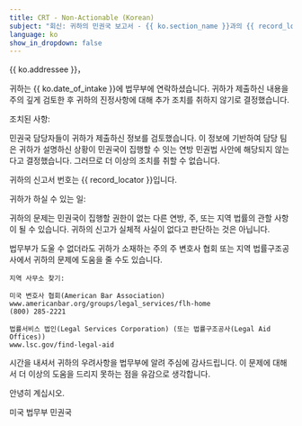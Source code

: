 ```yaml
---
title: CRT - Non-Actionable (Korean)
subject: "회신: 귀하의 민권국 보고서 - {{ ko.section_name }}과의 {{ record_locator }}"
language: ko
show_in_dropdown: false
---
```

{{ ko.addressee }}，

귀하는 {{ ko.date_of_intake }}에 법무부에 연락하셨습니다. 귀하가 제출하신 내용을 주의 깊게 검토한 후 귀하의 진정사항에 대해 추가 조치를 취하지 않기로 결정했습니다.

조치된 사항:

민권국 담당자들이 귀하가 제출하신 정보를 검토했습니다. 이 정보에 기반하여 담당 팀은 귀하가 설명하신 상황이 민권국이 집행할 수 잇는 연방 민권법 사안에 해당되지 않는다고 결정했습니다. 그러므로 더 이상의 조치를 취할 수 없습니다.

귀하의 신고서 번호는 {{ record_locator }}입니다.

귀하가 하실 수 있는 일:

귀하의 문제는 민권국이 집행할 권한이 없는 다른 연방, 주, 또는 지역 법률의 관할 사항이 될 수 있습니다. 귀하의 신고가 실체적 사실이 없다고 판단하는 것은 아닙니다.

법무부가 도울 수 없더라도 귀하가 소재하는 주의 주 변호사 협회 또는 지역 법률구조공사에서 귀하의 문제에 도움을 줄 수도 있습니다.

    지역 사무소 찾기:

    미국 변호사 협회(American Bar Association)
    www.americanbar.org/groups/legal_services/flh-home
    (800) 285-2221

    법률서비스 법인(Legal Services Corporation) (또는 법률구조공사(Legal Aid Offices))
    www.lsc.gov/find-legal-aid

시간을 내셔서 귀하의 우려사항을 법무부에 알려 주심에 감사드립니다. 이 문제에 대해서 더 이상의 도움을 드리지 못하는 점을 유감으로 생각합니다.

안녕히 계십시오.

미국 법무부
민권국
